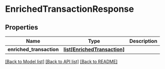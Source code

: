 # EnrichedTransactionResponse

## Properties
Name | Type | Description | Notes
------------ | ------------- | ------------- | -------------
**enriched_transaction** | [**list[EnrichedTransaction]**](EnrichedTransaction.md) |  | [optional] 

[[Back to Model list]](../README.md#documentation-for-models) [[Back to API list]](../README.md#documentation-for-api-endpoints) [[Back to README]](../README.md)


